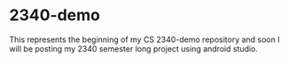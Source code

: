 # 2340-demo

This represents the beginning of my CS 2340-demo repository and soon I will be posting my 2340 semester long project using android studio.
